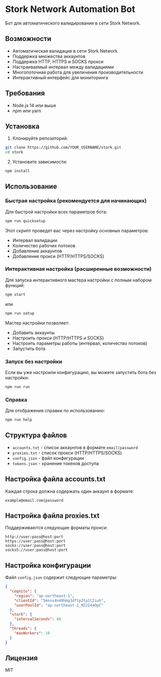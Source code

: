 # Stork Network Automation Bot

Бот для автоматического валидирования в сети Stork Network.

## Возможности

- Автоматическая валидация в сети Stork Network
- Поддержка множества аккаунтов
- Поддержка HTTP, HTTPS и SOCKS прокси
- Настраиваемый интервал между валидациями
- Многопоточная работа для увеличения производительности
- Интерактивный интерфейс для мониторинга

## Требования

- Node.js 14 или выше
- npm или yarn

## Установка

1. Клонируйте репозиторий:
```bash
git clone https://github.com/YOUR_USERNAME/stork.git
cd stork
```

2. Установите зависимости:
```bash
npm install
```

## Использование

### Быстрая настройка (рекомендуется для начинающих)

Для быстрой настройки всех параметров бота:

```bash
npm run quicksetup
```

Этот скрипт проведет вас через настройку основных параметров:
- Интервал валидации
- Количество рабочих потоков
- Добавление аккаунтов
- Добавление прокси (HTTP/HTTPS/SOCKS)

### Интерактивная настройка (расширенные возможности)

Для запуска интерактивного мастера настройки с полным набором функций:

```bash
npm start
```

или

```bash
npm run setup
```

Мастер настройки позволяет:
- Добавить аккаунты
- Настроить прокси (HTTP/HTTPS и SOCKS)
- Настроить параметры работы (интервал, количество потоков)
- Запустить бота

### Запуск без настройки

Если вы уже настроили конфигурацию, вы можете запустить бота без настройки:

```bash
npm run run
```

### Справка

Для отображения справки по использованию:

```bash
npm run help
```

## Структура файлов

- `accounts.txt` - список аккаунтов в формате `email|password`
- `proxies.txt` - список прокси (HTTP/HTTPS/SOCKS)
- `config.json` - файл конфигурации
- `tokens.json` - хранение токенов доступа

## Настройка файла accounts.txt

Каждая строка должна содержать один аккаунт в формате:
```
example@email.com|password
```

## Настройка файла proxies.txt

Поддерживаются следующие форматы прокси:

```
http://user:pass@host:port
https://user:pass@host:port
socks://user:pass@host:port
socks5://user:pass@host:port
```

## Настройка конфигурации

Файл `config.json` содержит следующие параметры:

```json
{
  "cognito": {
    "region": "ap-northeast-1",
    "clientId": "5msns4n49hmg3dftp2tp1t2iuh",
    "userPoolId": "ap-northeast-1_M22I44OpC"
  },
  "stork": {
    "intervalSeconds": 60
  },
  "threads": {
    "maxWorkers": 10
  }
}
```

## Лицензия

MIT 